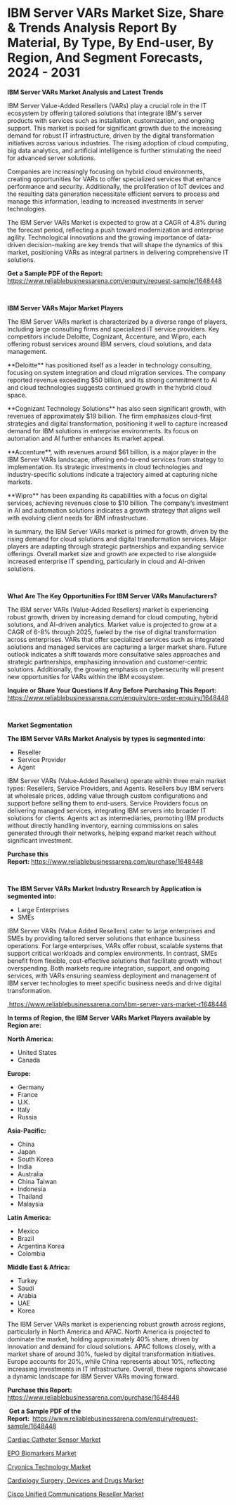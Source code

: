 <p><h1>IBM Server VARs Market Size, Share & Trends Analysis Report By Material, By Type, By End-user, By Region, And Segment Forecasts, 2024 - 2031</h1></p><p><strong>IBM Server VARs Market Analysis and Latest Trends</strong></p>
<p><p>IBM Server Value-Added Resellers (VARs) play a crucial role in the IT ecosystem by offering tailored solutions that integrate IBM's server products with services such as installation, customization, and ongoing support. This market is poised for significant growth due to the increasing demand for robust IT infrastructure, driven by the digital transformation initiatives across various industries. The rising adoption of cloud computing, big data analytics, and artificial intelligence is further stimulating the need for advanced server solutions.</p><p>Companies are increasingly focusing on hybrid cloud environments, creating opportunities for VARs to offer specialized services that enhance performance and security. Additionally, the proliferation of IoT devices and the resulting data generation necessitate efficient servers to process and manage this information, leading to increased investments in server technologies.</p><p>The IBM Server VARs Market is expected to grow at a CAGR of 4.8% during the forecast period, reflecting a push toward modernization and enterprise agility. Technological innovations and the growing importance of data-driven decision-making are key trends that will shape the dynamics of this market, positioning VARs as integral partners in delivering comprehensive IT solutions.</p></p>
<p><strong>Get a Sample PDF of the Report:&nbsp;</strong> <a href="https://www.reliablebusinessarena.com/enquiry/request-sample/1648448?utm_campaign=1332&utm_medium=2&utm_source=Github&utm_content=ia&utm_term=15102024&utm_id=ibm-server-vars">https://www.reliablebusinessarena.com/enquiry/request-sample/1648448</a></p>
<p>&nbsp;</p>
<p><strong>IBM Server VARs Major Market Players</strong></p>
<p><p>The IBM Server VARs market is characterized by a diverse range of players, including large consulting firms and specialized IT service providers. Key competitors include Deloitte, Cognizant, Accenture, and Wipro, each offering robust services around IBM servers, cloud solutions, and data management.</p><p>**Deloitte** has positioned itself as a leader in technology consulting, focusing on system integration and cloud migration services. The company reported revenue exceeding $50 billion, and its strong commitment to AI and cloud technologies suggests continued growth in the hybrid cloud space.</p><p>**Cognizant Technology Solutions** has also seen significant growth, with revenues of approximately $19 billion. The firm emphasizes cloud-first strategies and digital transformation, positioning it well to capture increased demand for IBM solutions in enterprise environments. Its focus on automation and AI further enhances its market appeal.</p><p>**Accenture**, with revenues around $61 billion, is a major player in the IBM Server VARs landscape, offering end-to-end services from strategy to implementation. Its strategic investments in cloud technologies and industry-specific solutions indicate a trajectory aimed at capturing niche markets.</p><p>**Wipro** has been expanding its capabilities with a focus on digital services, achieving revenues close to $10 billion. The company’s investment in AI and automation solutions indicates a growth strategy that aligns well with evolving client needs for IBM infrastructure.</p><p>In summary, the IBM Server VARs market is primed for growth, driven by the rising demand for cloud solutions and digital transformation services. Major players are adapting through strategic partnerships and expanding service offerings. Overall market size and growth are expected to rise alongside increased enterprise IT spending, particularly in cloud and AI-driven solutions.</p></p>
<p>&nbsp;</p>
<p><strong>What Are The Key Opportunities For IBM Server VARs Manufacturers?</strong></p>
<p><p>The IBM server VARs (Value-Added Resellers) market is experiencing robust growth, driven by increasing demand for cloud computing, hybrid solutions, and AI-driven analytics. Market value is projected to grow at a CAGR of 6-8% through 2025, fueled by the rise of digital transformation across enterprises. VARs that offer specialized services such as integrated solutions and managed services are capturing a larger market share. Future outlook indicates a shift towards more consultative sales approaches and strategic partnerships, emphasizing innovation and customer-centric solutions. Additionally, the growing emphasis on cybersecurity will present new opportunities for VARs within the IBM ecosystem.</p></p>
<p><strong>Inquire or Share Your Questions If Any Before Purchasing This Report:</strong> <a href="https://www.reliablebusinessarena.com/enquiry/pre-order-enquiry/1648448?utm_campaign=1332&utm_medium=2&utm_source=Github&utm_content=ia&utm_term=15102024&utm_id=ibm-server-vars">https://www.reliablebusinessarena.com/enquiry/pre-order-enquiry/1648448</a></p>
<p>&nbsp;</p>
<p><strong>Market Segmentation</strong></p>
<p><strong>The IBM Server VARs Market Analysis by types is segmented into:</strong></p>
<p><ul><li>Reseller</li><li>Service Provider</li><li>Agent</li></ul></p>
<p><p>IBM Server VARs (Value-Added Resellers) operate within three main market types: Resellers, Service Providers, and Agents. Resellers buy IBM servers at wholesale prices, adding value through custom configurations and support before selling them to end-users. Service Providers focus on delivering managed services, integrating IBM servers into broader IT solutions for clients. Agents act as intermediaries, promoting IBM products without directly handling inventory, earning commissions on sales generated through their networks, helping expand market reach without significant investment.</p></p>
<p><strong>Purchase this Report:&nbsp;</strong><a href="https://www.reliablebusinessarena.com/purchase/1648448?utm_campaign=1332&utm_medium=2&utm_source=Github&utm_content=ia&utm_term=15102024&utm_id=ibm-server-vars">https://www.reliablebusinessarena.com/purchase/1648448</a></p>
<p>&nbsp;</p>
<p><strong>The IBM Server VARs Market Industry Research by Application is segmented into:</strong></p>
<p><ul><li>Large Enterprises</li><li>SMEs</li></ul></p>
<p><p>IBM Server VARs (Value Added Resellers) cater to large enterprises and SMEs by providing tailored server solutions that enhance business operations. For large enterprises, VARs offer robust, scalable systems that support critical workloads and complex environments. In contrast, SMEs benefit from flexible, cost-effective solutions that facilitate growth without overspending. Both markets require integration, support, and ongoing services, with VARs ensuring seamless deployment and management of IBM server technologies to meet specific business needs and drive digital transformation.</p></p>
<p><a href="https://www.reliablebusinessarena.com/ibm-server-vars-market-r1648448?utm_campaign=1332&utm_medium=2&utm_source=Github&utm_content=ia&utm_term=15102024&utm_id=ibm-server-vars">&nbsp;https://www.reliablebusinessarena.com/ibm-server-vars-market-r1648448</a></p>
<p><strong>In terms of Region, the IBM Server VARs Market Players available by Region are:</strong></p>
<p>
    <p> <strong> North America: </strong>
        <ul>
            <li>United States</li>
            <li>Canada</li>
        </ul>
        </p> 
    <p> <strong> Europe: </strong>
        <ul>
            <li>Germany</li>
            <li>France</li>
            <li>U.K.</li>
            <li>Italy</li>
            <li>Russia</li>
        </ul>
        </p> 
    <p> <strong> Asia-Pacific: </strong>
        <ul>
            <li>China</li>
            <li>Japan</li>
            <li>South Korea</li>
            <li>India</li>
            <li>Australia</li>
            <li>China Taiwan</li>
            <li>Indonesia</li>
            <li>Thailand</li>
            <li>Malaysia</li>
        </ul>
        </p> 
    <p> <strong> Latin America: </strong>
        <ul>
            <li>Mexico</li>
            <li>Brazil</li>
            <li>Argentina Korea</li>
            <li>Colombia</li>
        </ul>
        </p> 
    <p> <strong> Middle East & Africa: </strong>
        <ul>
            <li>Turkey</li>
            <li>Saudi</li>
            <li>Arabia</li>
            <li>UAE</li>
            <li>Korea</li>
        </ul>
    </p>
    </p>
<p><p>The IBM Server VARs market is experiencing robust growth across regions, particularly in North America and APAC. North America is projected to dominate the market, holding approximately 40% share, driven by innovation and demand for cloud solutions. APAC follows closely, with a market share of around 30%, fueled by digital transformation initiatives. Europe accounts for 20%, while China represents about 10%, reflecting increasing investments in IT infrastructure. Overall, these regions showcase a dynamic landscape for IBM Server VARs moving forward.</p></p>
<p><strong>Purchase this Report: </strong><a href="https://www.reliablebusinessarena.com/purchase/1648448?utm_campaign=1332&utm_medium=2&utm_source=Github&utm_content=ia&utm_term=15102024&utm_id=ibm-server-vars">https://www.reliablebusinessarena.com/purchase/1648448</a></p>
<p>&nbsp;<strong>Get a Sample PDF of the Report:&nbsp;&nbsp;</strong><a href="https://www.reliablebusinessarena.com/enquiry/request-sample/1648448?utm_campaign=1332&utm_medium=2&utm_source=Github&utm_content=ia&utm_term=15102024&utm_id=ibm-server-vars">https://www.reliablebusinessarena.com/enquiry/request-sample/1648448</a></p>
<p><strong></strong></p>
<p><p><a href="https://www.linkedin.com/pulse/global-cardiac-catheter-sensor-market-projected-grow-cagr-ekiie?trk=public_post_embed_feed-article-content&utm_campaign=1332&utm_medium=2&utm_source=Github&utm_content=ia&utm_term=15102024&utm_id=ibm-server-vars">Cardiac Catheter Sensor Market</a></p><p><a href="https://www.linkedin.com/pulse/global-epo-biomarkers-market-exploring-share-trends-future-fyn0e?trk=public_post_embed_feed-article-content&utm_campaign=1332&utm_medium=2&utm_source=Github&utm_content=ia&utm_term=15102024&utm_id=ibm-server-vars">EPO Biomarkers Market</a></p><p><a href="https://www.linkedin.com/pulse/cryonics-technology-market2024-2031-industry-insights-jxt6f?utm_campaign=1332&utm_medium=2&utm_source=Github&utm_content=ia&utm_term=15102024&utm_id=ibm-server-vars">Cryonics Technology Market</a></p><p><a href="https://www.linkedin.com/pulse/regional-adaptations-global-cardiology-surgery-devices-drugs-xby9e?trk=public_post_embed_feed-article-content&utm_campaign=1332&utm_medium=2&utm_source=Github&utm_content=ia&utm_term=15102024&utm_id=ibm-server-vars">Cardiology Surgery, Devices and Drugs Market</a></p><p><a href="https://github.com/vimar16th/Market-Research-Report-List-6/blob/main/cisco-unified-communications-reseller-market.md?utm_campaign=1332&utm_medium=2&utm_source=Github&utm_content=ia&utm_term=15102024&utm_id=ibm-server-vars">Cisco Unified Communications Reseller Market</a></p></p>